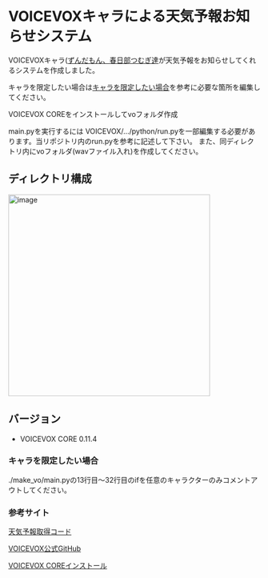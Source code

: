 # VOICEVOXキャラによる天気予報お知らせシステム

VOICEVOXキャラ([ずんだもん、春日部つむぎ達](https://voicevox.hiroshiba.jp/product/zundamon/)が天気予報をお知らせしてくれるシステムを作成しました。

キャラを限定したい場合は[キャラを限定したい場合](#キャラを限定したい場合)を参考に必要な箇所を編集してください。

VOICEVOX COREをインストールしてvoフォルダ作成

main.pyを実行するには
VOICEVOX/.../python/run.pyを一部編集する必要があります。当リポジトリ内のrun.pyを参考に記述して下さい。
また、同ディレクトリ内にvoフォルダ(wavファイル入れ)を作成してください。

## ディレクトリ構成

<img width="403" alt="image" src="https://user-images.githubusercontent.com/86472676/234162796-1600576e-f8f1-4241-85f4-004b367b6db0.png">

## バージョン

* VOICEVOX CORE 0.11.4

<!--## サンプルボイス ずんだもん-->

### キャラを限定したい場合

./make_vo/main.pyの13行目～32行目のifを任意のキャラクターのみコメントアウトしてください。

### 参考サイト

[天気予報取得コード](https://qiita.com/T_Ryota/items/ef96d6575404a0fd46dd#%E7%9B%AE%E6%AC%A1)

[VOICEVOX公式GitHub](https://github.com/VOICEVOX)

[VOICEVOX COREインストール](https://ponkichi.blog/raspberry-voicevox/#st-toc-h-4)

